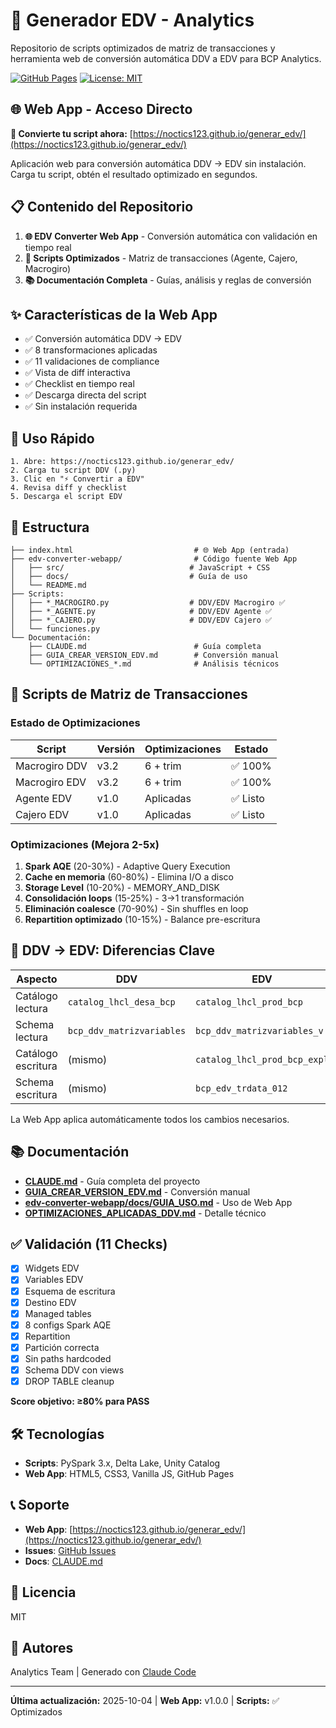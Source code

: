 # 🚀 Generador EDV - Analytics

Repositorio de scripts optimizados de matriz de transacciones y herramienta web de conversión automática DDV a EDV para BCP Analytics.

[![GitHub Pages](https://img.shields.io/badge/GitHub%20Pages-Online-brightgreen)](https://noctics123.github.io/generar_edv/)
[![License: MIT](https://img.shields.io/badge/License-MIT-yellow.svg)](https://opensource.org/licenses/MIT)

## 🌐 Web App - Acceso Directo

**🔗 Convierte tu script ahora:** [https://noctics123.github.io/generar_edv/](https://noctics123.github.io/generar_edv/)

Aplicación web para conversión automática DDV → EDV sin instalación. Carga tu script, obtén el resultado optimizado en segundos.

## 📋 Contenido del Repositorio

1. **🌐 EDV Converter Web App** - Conversión automática con validación en tiempo real
2. **📜 Scripts Optimizados** - Matriz de transacciones (Agente, Cajero, Macrogiro)
3. **📚 Documentación Completa** - Guías, análisis y reglas de conversión

## ✨ Características de la Web App

- ✅ Conversión automática DDV → EDV
- ✅ 8 transformaciones aplicadas
- ✅ 11 validaciones de compliance
- ✅ Vista de diff interactiva
- ✅ Checklist en tiempo real
- ✅ Descarga directa del script
- ✅ Sin instalación requerida

## 🚀 Uso Rápido

```
1. Abre: https://noctics123.github.io/generar_edv/
2. Carga tu script DDV (.py)
3. Clic en "⚡ Convertir a EDV"
4. Revisa diff y checklist
5. Descarga el script EDV
```

## 📁 Estructura

```
├── index.html                           # 🌐 Web App (entrada)
├── edv-converter-webapp/                # Código fuente Web App
│   ├── src/                            # JavaScript + CSS
│   ├── docs/                           # Guía de uso
│   └── README.md
├── Scripts:
│   ├── *_MACROGIRO.py                  # DDV/EDV Macrogiro ✅
│   ├── *_AGENTE.py                     # DDV/EDV Agente ✅
│   ├── *_CAJERO.py                     # DDV/EDV Cajero ✅
│   └── funciones.py
└── Documentación:
    ├── CLAUDE.md                        # Guía completa
    ├── GUIA_CREAR_VERSION_EDV.md        # Conversión manual
    └── OPTIMIZACIONES_*.md              # Análisis técnicos
```

## 🎯 Scripts de Matriz de Transacciones

### Estado de Optimizaciones

| Script | Versión | Optimizaciones | Estado |
|--------|---------|----------------|--------|
| Macrogiro DDV | v3.2 | 6 + trim | ✅ 100% |
| Macrogiro EDV | v3.2 | 6 + trim | ✅ 100% |
| Agente EDV | v1.0 | Aplicadas | ✅ Listo |
| Cajero EDV | v1.0 | Aplicadas | ✅ Listo |

### Optimizaciones (Mejora 2-5x)

1. **Spark AQE** (20-30%) - Adaptive Query Execution
2. **Cache en memoria** (60-80%) - Elimina I/O a disco
3. **Storage Level** (10-20%) - MEMORY_AND_DISK
4. **Consolidación loops** (15-25%) - 3→1 transformación
5. **Eliminación coalesce** (70-90%) - Sin shuffles en loop
6. **Repartition optimizado** (10-15%) - Balance pre-escritura

## 🔄 DDV → EDV: Diferencias Clave

| Aspecto | DDV | EDV |
|---------|-----|-----|
| Catálogo lectura | `catalog_lhcl_desa_bcp` | `catalog_lhcl_prod_bcp` |
| Schema lectura | `bcp_ddv_matrizvariables` | `bcp_ddv_matrizvariables_v` |
| Catálogo escritura | (mismo) | `catalog_lhcl_prod_bcp_expl` |
| Schema escritura | (mismo) | `bcp_edv_trdata_012` |

La Web App aplica automáticamente todos los cambios necesarios.

## 📚 Documentación

- **[CLAUDE.md](CLAUDE.md)** - Guía completa del proyecto
- **[GUIA_CREAR_VERSION_EDV.md](GUIA_CREAR_VERSION_EDV.md)** - Conversión manual
- **[edv-converter-webapp/docs/GUIA_USO.md](edv-converter-webapp/docs/GUIA_USO.md)** - Uso de Web App
- **[OPTIMIZACIONES_APLICADAS_DDV.md](OPTIMIZACIONES_APLICADAS_DDV.md)** - Detalle técnico

## ✅ Validación (11 Checks)

- [x] Widgets EDV
- [x] Variables EDV
- [x] Esquema de escritura
- [x] Destino EDV
- [x] Managed tables
- [x] 8 configs Spark AQE
- [x] Repartition
- [x] Partición correcta
- [x] Sin paths hardcoded
- [x] Schema DDV con views
- [x] DROP TABLE cleanup

**Score objetivo: ≥80% para PASS**

## 🛠️ Tecnologías

- **Scripts**: PySpark 3.x, Delta Lake, Unity Catalog
- **Web App**: HTML5, CSS3, Vanilla JS, GitHub Pages

## 📞 Soporte

- **Web App**: [https://noctics123.github.io/generar_edv/](https://noctics123.github.io/generar_edv/)
- **Issues**: [GitHub Issues](https://github.com/noctics123/generar_edv/issues)
- **Docs**: [CLAUDE.md](CLAUDE.md)

## 📄 Licencia

MIT

## 👥 Autores

Analytics Team | Generado con [Claude Code](https://claude.com/claude-code)

---

**Última actualización:** 2025-10-04 | **Web App:** v1.0.0 | **Scripts:** ✅ Optimizados